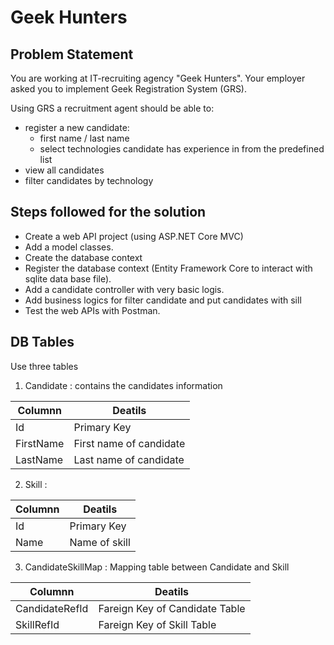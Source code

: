 # Geek Hunters

## Problem Statement

You are working at IT-recruiting agency "Geek Hunters". Your employer asked you to implement Geek Registration System
(GRS). 

Using GRS a recruitment agent should be able to:
  - register a new candidate:
     - first name / last name
     - select technologies candidate has experience in from the predefined list 
  - view all candidates
  - filter candidates by technology

## Steps followed for the solution
* Create a web API project (using ASP.NET Core MVC)
* Add a model classes.
* Create the database context 
* Register the database context (Entity Framework Core to interact with sqlite data base file).
* Add a candidate controller with very basic logis.
* Add business logics for filter candidate and put candidates with sill
* Test the web APIs with Postman.

## DB Tables
Use three tables
1. Candidate : contains the candidates information

| Columnn     | Deatils|
| ------------- | ------------- |
| Id         | Primary Key  |
| FirstName  | First name of candidate |
| LastName   | Last name of candidate |


2. Skill :

| Columnn     | Deatils|
| ------------- | ------------- |
| Id         | Primary Key  |
| Name       | Name of skill |


3. CandidateSkillMap : Mapping table between Candidate and Skill

| Columnn     | Deatils|
| ------------- | ------------- |
| CandidateRefId         | Fareign Key of Candidate Table  |
| SkillRefId       | Fareign Key of Skill Table |
